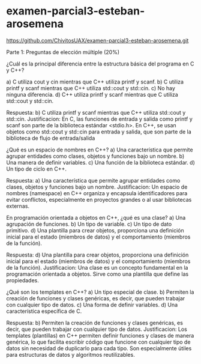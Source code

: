 # examen-parcial3-esteban-arosemena

https://github.com/ChivitosUAX/examen-parcial3-esteban-arosemena.git

Parte 1: Preguntas de elección múltiple (20%)

¿Cuál es la principal diferencia entre la estructura básica del programa en C y C++?

a) C utiliza cout y cin mientras que C++ utiliza printf y scanf.
b) C utiliza printf y scanf mientras que C++ utiliza std::cout y std::cin.
c) No hay ninguna diferencia.
d) C++ utiliza printf y scanf mientras que C utiliza std::cout y std::cin.

Respuesta: b) C utiliza printf y scanf mientras que C++ utiliza std::cout y std::cin. Justificacion: En C, las funciones de entrada y salida como printf y scanf son parte de la biblioteca estándar <stdio.h>.
En C++, se usan objetos como std::cout y std::cin para entrada y salida, que son parte de la biblioteca de flujo de entrada/salida <iostream>

¿Qué es un espacio de nombres en C++?
a) Una característica que permite agrupar entidades como clases, objetos y funciones bajo un nombre.
b) Una manera de definir variables.
c) Una función de la biblioteca estándar.
d) Un tipo de ciclo en C++.

Respuesta: a) Una característica que permite agrupar entidades como clases, objetos y funciones bajo un nombre. Justificacion: Un espacio de nombres (namespace) en C++ organiza y encapsula identificadores para evitar conflictos, especialmente en proyectos grandes o al usar bibliotecas externas.

En programación orientada a objetos en C++, ¿qué es una clase?
a) Una agrupación de funciones.
b) Un tipo de variable.
c) Un tipo de dato primitivo.
d) Una plantilla para crear objetos, proporciona una definición inicial para el estado (miembros de datos) y el comportamiento (miembros de la función).

Respuesta: d) Una plantilla para crear objetos, proporciona una definición inicial para el estado (miembros de datos) y el comportamiento (miembros de la función). Justificacion: Una clase es un concepto fundamental en la programación orientada a objetos. Sirve como una plantilla que define las propiedades.

¿Qué son los templates en C++?
a) Un tipo especial de clase.
b) Permiten la creación de funciones y clases genéricas, es decir, que pueden trabajar con cualquier tipo de datos.
c) Una forma de definir variables.
d) Una característica específica de C.

Respuesta: b) Permiten la creación de funciones y clases genéricas, es decir, que pueden trabajar con cualquier tipo de datos. Justificacion: Los templates (plantillas) en C++ permiten definir funciones y clases de manera genérica, lo que facilita escribir código que funcione con cualquier tipo de datos sin necesidad de duplicarlo para cada tipo. Son especialmente útiles para estructuras de datos y algoritmos reutilizables.
